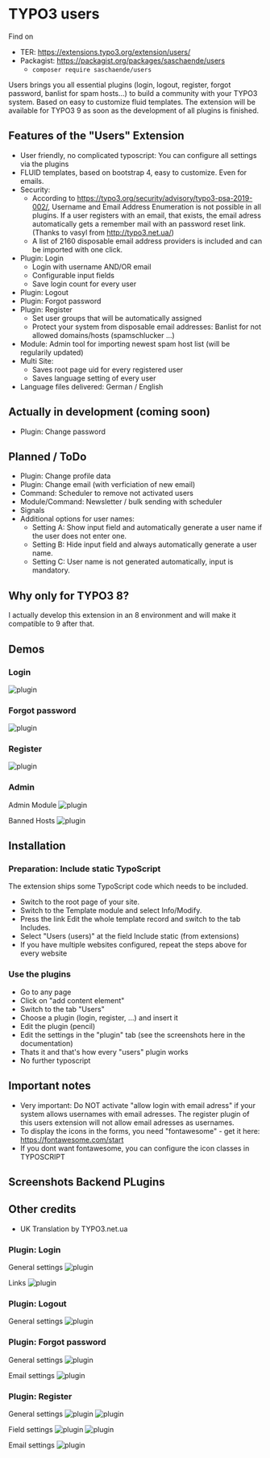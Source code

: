 # TYPO3 users

Find on 

* TER: https://extensions.typo3.org/extension/users/
* Packagist: https://packagist.org/packages/saschaende/users
    * ```composer require saschaende/users```

Users brings you all essential plugins (login, logout, register, forgot password, banlist for spam hosts...) to build a community with your TYPO3 system. Based on easy to customize fluid templates. The extension will be available for TYPO3 9 as soon as the development of all plugins is finished.

## Features of the "Users" Extension

* User friendly, no complicated typoscript: You can configure all settings via the plugins
* FLUID templates, based on bootstrap 4, easy to customize. Even for emails.
* Security:
    * According to https://typo3.org/security/advisory/typo3-psa-2019-002/, Username and Email Address Enumeration is not possible in all plugins. If a user registers with an email, that exists, the email adress automatically gets a remember mail with an password reset link. (Thanks to vasyl from http://typo3.net.ua/)
    * A list of 2160 disposable email address providers is included and can be imported with one click.
* Plugin: Login
    * Login with username AND/OR email
    * Configurable input fields
    * Save login count for every user
* Plugin: Logout
* Plugin: Forgot password
* Plugin: Register
    * Set user groups that will be automatically assigned
    * Protect your system from disposable email addresses: Banlist for not allowed domains/hosts (spamschlucker ...)
* Module: Admin tool for importing newest spam host list (will be regularily updated)
* Multi Site:
    * Saves root page uid for every registered user
    * Saves language setting of every user
* Language files delivered: German / English

## Actually in development (coming soon)

* Plugin: Change password

## Planned / ToDo

* Plugin: Change profile data
* Plugin: Change email (with verficiation of new email)
* Command: Scheduler to remove not activated users
* Module/Command: Newsletter / bulk sending with scheduler
* Signals
* Additional options for user names:
    * Setting A: Show input field and automatically generate a user name if the user does not enter one.
    * Setting B: Hide input field and always automatically generate a user name.
    * Setting C: User name is not generated automatically, input is mandatory.

## Why only for TYPO3 8?

I actually develop this extension in an 8 environment and will make it compatible to 9 after that.

## Demos

### Login

![plugin](Documentation/demo_login.JPG)

### Forgot password

![plugin](Documentation/demo_forgot.JPG)

### Register

![plugin](Documentation/demo_register.JPG)

### Admin

Admin Module
![plugin](Documentation/demo_admin.JPG)

Banned Hosts
![plugin](Documentation/demo_hosts.JPG)


## Installation

### Preparation: Include static TypoScript
The extension ships some TypoScript code which needs to be included.

* Switch to the root page of your site.
* Switch to the Template module and select Info/Modify.
* Press the link Edit the whole template record and switch to the tab Includes.
* Select "Users (users)" at the field Include static (from extensions)
* If you have multiple websites configured, repeat the steps above for every website

### Use the plugins

* Go to any page
* Click on "add content element"
* Switch to the tab "Users"
* Choose a plugin (login, register, ...) and insert it
* Edit the plugin (pencil)
* Edit the settings in the "plugin" tab (see the screenshots here in the documentation)
* Thats it and that's how every "users" plugin works
* No further typoscript

## Important notes

* Very important: Do NOT activate "allow login with email adress" if your system allows usernames with email adresses. The register plugin of this users extension will not allow email adresses as usernames.
* To display the icons in the forms, you need "fontawesome" - get it here: https://fontawesome.com/start
* If you dont want fontawesome, you can configure the icon classes in TYPOSCRIPT
## Screenshots Backend PLugins

## Other credits

* UK Translation by TYPO3.net.ua

### Plugin: Login

General settings
![plugin](Documentation/login.jpg)

Links
![plugin](Documentation/login2.jpg)

### Plugin: Logout

General settings
![plugin](Documentation/logout.jpg)

### Plugin: Forgot password

General settings
![plugin](Documentation/forgotpass1.jpg)

Email settings
![plugin](Documentation/forgotpass2.jpg)

### Plugin: Register

General settings
![plugin](Documentation/register1.JPG)
![plugin](Documentation/register2.JPG)

Field settings
![plugin](Documentation/register3.JPG)
![plugin](Documentation/register4.JPG)

Email settings
![plugin](Documentation/register5.JPG)